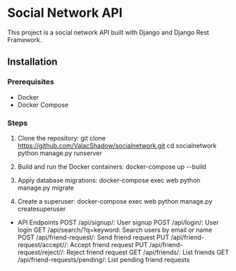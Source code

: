 # Social Network API

This project is a social network API built with Django and Django Rest Framework.

## Installation

### Prerequisites

- Docker
- Docker Compose

### Steps

1. Clone the repository:
   git clone https://github.com/ValacShadow/socialnetwork.git
   cd socialnetwork
   python manage.py runserver

2. Build and run the Docker containers:
   docker-compose up --build

3. Apply database migrations:
   docker-compose exec web python manage.py migrate

4. Create a superuser:
   docker-compose exec web python manage.py createsuperuser

- API Endpoints
   POST /api/signup/: User signup
   POST /api/login/: User login
   GET /api/search/?q=keyword: Search users by email or name
   POST /api/friend-request/: Send friend request
   PUT /api/friend-request/accept/<id>/: Accept friend request
   PUT /api/friend-request/reject/<id>/: Reject friend request
   GET /api/friends/: List friends
   GET /api/friend-requests/pending/: List pending friend requests
